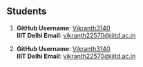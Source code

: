 ## Students

1. **GitHub Username**: [Vikranth3140](https://github.com/Vikranth3140)
    \
    **IIIT Delhi Email**: [vikranth22570@iiitd.ac.in](mailto:vikranth22570@iiitd.ac.in)

2. **GitHub Username**: [Vikranth3140](https://github.com/Vikranth3140)
    \
    **IIIT Delhi Email**: [vikranth22570@iiitd.ac.in](mailto:vikranth22570@iiitd.ac.in)
